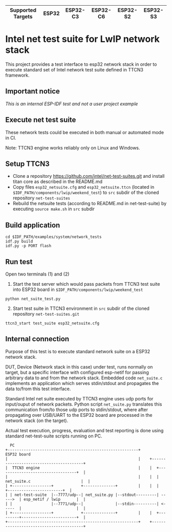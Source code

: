 | Supported Targets | ESP32 | ESP32-C3 | ESP32-C6 | ESP32-S2 | ESP32-S3 |
| ----------------- | ----- | -------- | -------- | -------- | -------- |

# Intel net test suite for LwIP network stack

This project provides a test interface to esp32 network stack in order to execute standard set of
Intel network test suite defined in TTCN3 framework.

## Important notice
*This is an internal ESP-IDF test and not a user project example*

##  Execute  net test suite

These network tests could be executed in both manual or automated mode in CI.

Note: TTCN3 engine works reliably only on Linux and Windows.

## Setup TTCN3

* Clone a repository https://github.com/intel/net-test-suites.git and install titan core as described in the README.md
* Copy files `esp32_netsuite.cfg` and `esp32_netsuite.ttcn` (located in `$IDF_PATH/components/lwip/weekend_test`) to `src` subdir of the cloned repository `net-test-suites`
* Rebuild the netsuite tests (according to README.md in net-test-suite) by executing `source make.sh` in `src` subdir


## Build application

```
cd $IDF_PATH/examples/system/network_tests
idf.py build
idf.py -p PORT flash
```

## Run test
Open two terminals (1) and (2)
1) Start the test server which would pass packets from TTCN3 test suite into ESP32 board in `$IDF_PATH/components/lwip/weekend_test`
```
python net_suite_test.py
```

2) Start test suite in TTCN3 environment in `src` subdir of the cloned repository `net-test-suites.git`
```
ttcn3_start test_suite esp32_netsuite.cfg
```

## Internal connection

Purpose of this test is to execute standard network suite on a ESP32 network stack.

DUT, Device (Network stack in this case) under test, runs normally on target, but a specific interface with configured esp-netif for passing arbitrary data to
and from the network stack. Embedded code `net_suite.c` implements an application which serves stdin/stdout and propagates the data to/from this test interface.

Standard Intel net suite executed by TTCN3 engine uses udp ports for input/ouput of network packets. Python script `net_suite.py` translates this communication
from/to those udp ports to stdin/stdout, where after propagating over USB/UART to the ESP32 board are processed in the network stack (on the target).

Actual test execution, progress, evaluation and test reporting is done using standard net-test-suite scripts running on PC.

```
  PC
+---------------------------------------------------------+       ESP32 board
|                                                         |    +----------------------------------------+
|  TTCN3 engine                                           |    |  +----------------------------------+  |
|                                                         |    |  | net_suite.c                      |  |
| +-----------------+            +--------------+         |    |  |         +------------------------+  |
| | net-test-suite  |--7777/udp--| net_suite.py |--stdout---------| ----->  | esp_netif / lwip       |  |
| |                 |--7771/udp--|              |--stdin----------| <-----  |                        |  |
| +-----------------+            +--------------+         |    |  +---------+------------------------+  |
+---------------------------------------------------------+    +----------------------------------------+
```

